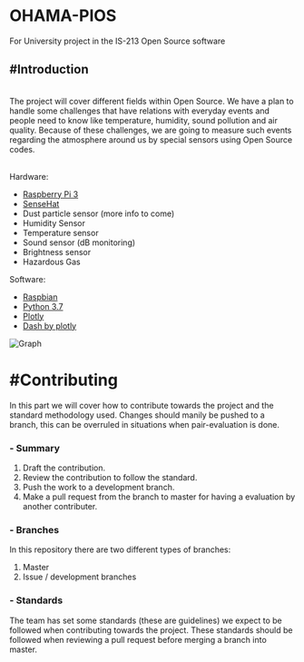 # OHAMA-PIOS
For University project in the IS-213 Open Source software

<h2>#Introduction</h2><br>
The project will cover different fields within Open Source. We have a plan to handle some challenges that have relations with everyday events and people need to know like temperature, humidity, sound pollution and air quality. Because of these challenges, we are going to measure such events regarding the atmosphere around us by special sensors using Open Source codes.<br><br>


Hardware:
  * <a href="https://www.raspberrypi.org/products/raspberry-pi-3-model-b/">Raspberry Pi 3</a>
  * <a href="https://www.raspberrypi.org/products/sense-hat/">SenseHat </a>
  * Dust particle sensor (more info to come)
  * Humidity Sensor
  * Temperature sensor
  * Sound sensor (dB monitoring)
  * Brightness sensor
  * Hazardous Gas 

Software: 
  * <a href="https://www.raspberrypi.org/downloads/raspbian/">Raspbian</a>
  * <a href="https://www.python.org/downloads/release/python-372/">Python 3.7</a>
  * <a href="https://github.com/plotly">Plotly</a>
  * <a href="https://plot.ly/products/dash/">Dash by plotly</a> 
  
![Graph](../master/image/Graph-v-1.01.PNG)

<h1>#Contributing</h1>
In this part we will cover how to contribute towards the project and the standard methodology used. Changes should manily be pushed to a branch, this can be overruled in situations when pair-evaluation is done. 

<h3>- Summary</h3>
<ol>
 <li>Draft the contribution.</li>
 <li>Review the contribution to follow the standard.</li>
 <li>Push the work to a development branch.</li>
 <li>Make a pull request from the branch to master for having a evaluation by another contributer.</li>
</ol> 

<h3>- Branches</h3>
In this repository there are two different types of branches:
<ol>
 <li>Master</li>
 <li>Issue / development branches</li>
</ol>

<h3>- Standards</h3>
The team has set some standards (these are guidelines) we expect to be followed when contributing towards the project. These standards should be followed when reviewing a pull request before merging a branch into master.
